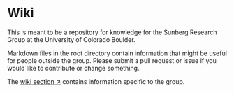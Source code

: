 # Wiki

This is meant to be a repository for knowledge for the Sunberg Research Group at the University of Colorado Boulder.

Markdown files in the root directory contain information that might be useful for people outside the group. Please submit a pull request or issue if you would like to contribute or change something.

The [wiki section ↗](https://github.com/Sunberg-Research-Group/wiki/wiki) contains information specific to the group.
